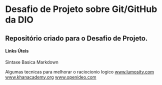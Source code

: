 # Desafio de Projeto sobre Git/GitHub da DIO
## Repositório criado para o Desafio de Projeto.

#### Links Úteis
Sintaxe Basica Markdown

Algumas tecnicas para melhorar o raciocionio logico
www.lumosity.com
www.khanacademy.org
www.openideo.com
